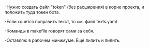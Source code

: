 -Нужно создать файл "token" (без расширения) в корне проекта, и положить туда токен бота. 

-Если хочется поправить текст, то см. файл texts.yaml

-Команды в makefile говорят сами за себя.

-Оставляю в рабочем минимуме. Ещё пилить и пилить.
